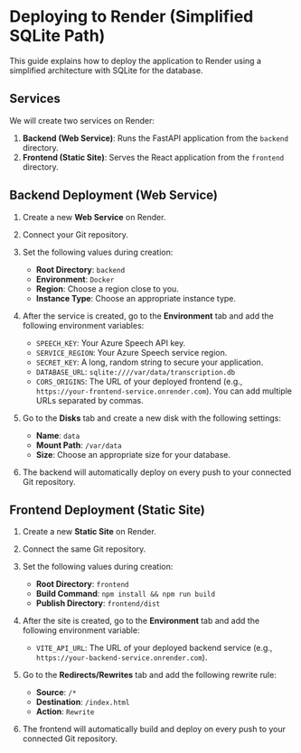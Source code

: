 # Deploying to Render (Simplified SQLite Path)

This guide explains how to deploy the application to Render using a simplified architecture with SQLite for the database.

## Services

We will create two services on Render:

1.  **Backend (Web Service)**: Runs the FastAPI application from the `backend` directory.
2.  **Frontend (Static Site)**: Serves the React application from the `frontend` directory.

## Backend Deployment (Web Service)

1.  Create a new **Web Service** on Render.
2.  Connect your Git repository.
3.  Set the following values during creation:
    *   **Root Directory**: `backend`
    *   **Environment**: `Docker`
    *   **Region**: Choose a region close to you.
    *   **Instance Type**: Choose an appropriate instance type.

4.  After the service is created, go to the **Environment** tab and add the following environment variables:

    *   `SPEECH_KEY`: Your Azure Speech API key.
    *   `SERVICE_REGION`: Your Azure Speech service region.
    *   `SECRET_KEY`: A long, random string to secure your application.
    *   `DATABASE_URL`: `sqlite:////var/data/transcription.db`
    *   `CORS_ORIGINS`: The URL of your deployed frontend (e.g., `https://your-frontend-service.onrender.com`). You can add multiple URLs separated by commas.

5.  Go to the **Disks** tab and create a new disk with the following settings:

    *   **Name**: `data`
    *   **Mount Path**: `/var/data`
    *   **Size**: Choose an appropriate size for your database.

6.  The backend will automatically deploy on every push to your connected Git repository.

## Frontend Deployment (Static Site)

1.  Create a new **Static Site** on Render.
2.  Connect the same Git repository.
3.  Set the following values during creation:
    *   **Root Directory**: `frontend`
    *   **Build Command**: `npm install && npm run build`
    *   **Publish Directory**: `frontend/dist`

4.  After the site is created, go to the **Environment** tab and add the following environment variable:

    *   `VITE_API_URL`: The URL of your deployed backend service (e.g., `https://your-backend-service.onrender.com`).

5.  Go to the **Redirects/Rewrites** tab and add the following rewrite rule:

    *   **Source**: `/*`
    *   **Destination**: `/index.html`
    *   **Action**: `Rewrite`

6.  The frontend will automatically build and deploy on every push to your connected Git repository.